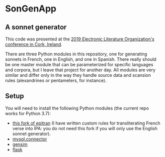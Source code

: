 # SonGenApp
## A sonnet generator

This code was presented at the [2019 Electronic Literature Organization's conference in Cork, Ireland](http://elo2019.ucc.ie).

There are three Python modules in this repository, one for generating sonnets in French, one in English, and one in Spanish. There really should be one master module that can be parameterized for specific languages and corpora, but I leave that project for another day. All modules are very similar and differ only in the way they handle source data and scansion rules (alexandrines or pentameters, for instance).

## Setup

You will need to install the following Python modules (the current repo works for Python 3.7):

* [this fork of epitran](https://github.com/mbwolff/epitran) (I have written custom rules for transliterating French verse into IPA: you do not need this fork if you will only use the English sonnet generator).
* [mysql.connector](https://dev.mysql.com/doc/connector-python/en/)
* [gensim](https://radimrehurek.com/gensim/)
* [flask](http://flask.pocoo.org)
